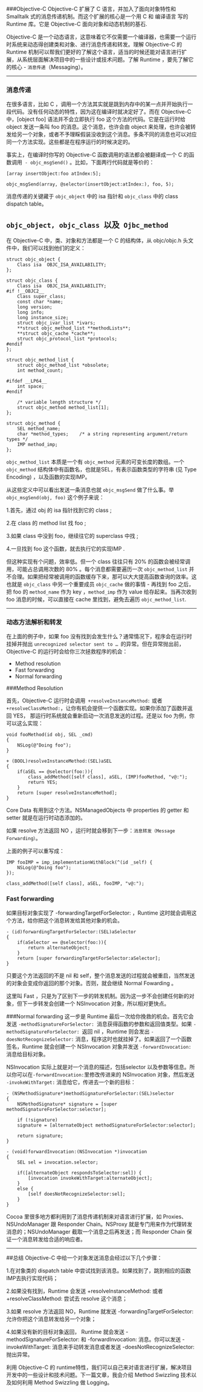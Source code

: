 ###Objective-C
Objective-C 扩展了 C 语言，并加入了面向对象特性和 Smalltalk 式的消息传递机制。而这个扩展的核心是一个用 C 和 编译语言 写的 Runtime 库。它是 Objective-C 面向对象和动态机制的基石.

Objective-C 是一个动态语言，这意味着它不仅需要一个编译器，也需要一个运行时系统来动态得创建类和对象、进行消息传递和转发。理解 Objective-C 的 Runtime 机制可以帮我们更好的了解这个语言，适当的时候还能对语言进行扩展，从系统层面解决项目中的一些设计或技术问题。了解 Runtime ，要先了解它的核心 - `消息传递`（Messaging）。

---

### 消息传递

在很多语言，比如 C ，调用一个方法其实就是跳到内存中的某一点并开始执行一段代码。没有任何动态的特性，因为这在编译时就决定好了。而在 Objective-C 中，[object foo] 语法并不会立即执行 foo 这个方法的代码。它是在运行时给 object 发送一条叫 foo 的消息。这个消息，也许会由 object 来处理，也许会被转发给另一个对象，或者不予理睬假装没收到这个消息。多条不同的消息也可以对应同一个方法实现。这些都是在程序运行的时候决定的。

事实上，在编译时你写的 Objective-C 函数调用的语法都会被翻译成一个 C 的函数调用` - objc_msgSend()` 。比如，下面两行代码就是等价的：

```objc
[array insertObject:foo atIndex:5];

objc_msgSend(array, @selector(insertObject:atIndex:), foo, 5);
```
消息传递的关键藏于 `objc_object` 中的 isa 指针和 `objc_class` 中的 class dispatch table。

## `objc_object, objc_class `以及` Ojbc_method`
在 Objective-C 中，类、对象和方法都是一个 C 的结构体，从 objc/objc.h 头文件中，我们可以找到他们的定义：

```objc
struct objc_object {  
    Class isa  OBJC_ISA_AVAILABILITY;
};

struct objc_class {  
    Class isa  OBJC_ISA_AVAILABILITY;
#if !__OBJC2__
    Class super_class;
    const char *name;
    long version;
    long info;
    long instance_size;
    struct objc_ivar_list *ivars;
    **struct objc_method_list **methodLists**;
    **struct objc_cache *cache**;
    struct objc_protocol_list *protocols;
#endif
};

struct objc_method_list {  
    struct objc_method_list *obsolete;
    int method_count;

#ifdef __LP64__
    int space;
#endif

    /* variable length structure */
    struct objc_method method_list[1];
};

struct objc_method {  
    SEL method_name;
    char *method_types;    /* a string representing argument/return types */
    IMP method_imp;
};
```
`objc_method_list` 本质是一个有 `objc_method` 元素的可变长度的数组。一个 `objc_method` 结构体中有函数名，也就是SEL，有表示函数类型的字符串 (见 Type Encoding) ，以及函数的实现IMP。

从这些定义中可以看出发送一条消息也就 `objc_msgSend` 做了什么事。举 `objc_msgSend(obj, foo)` 这个例子来说：

1.首先，通过 obj 的 isa 指针找到它的 class ;

2.在 class 的 method list 找 foo ;

3.如果 class 中没到 foo，继续往它的 superclass 中找 ;

4.一旦找到 foo 这个函数，就去执行它的实现IMP .

但这种实现有个问题，效率低。但一个 class 往往只有 20% 的函数会被经常调用，可能占总调用次数的 80% 。每个消息都需要遍历一次 `objc_method_list` 并不合理。如果把经常被调用的函数缓存下来，那可以大大提高函数查询的效率。这也就是 `objc_class` 中另一个重要成员 `objc_cache` 做的事情 - 再找到 foo 之后，把 foo 的 `method_name` 作为 key ，`method_imp` 作为 value 给存起来。当再次收到 foo 消息的时候，可以直接在 cache 里找到，避免去遍历 `objc_method_list`.

---
### 动态方法解析和转发
在上面的例子中，如果 foo 没有找到会发生什么？通常情况下，程序会在运行时挂掉并抛出 `unrecognized selector sent to … `的异常。但在异常抛出前，Objective-C 的运行时会给你三次拯救程序的机会：

- Method resolution
- Fast forwarding
- Normal forwarding

###Method Resolution

首先，Objective-C 运行时会调用` +resolveInstanceMethod:` 或者 `+resolveClassMethod:`，让你有机会提供一个函数实现。如果你添加了函数并返回 YES， 那运行时系统就会重新启动一次消息发送的过程。还是以 foo 为例，你可以这么实现：
```objc
void fooMethod(id obj, SEL _cmd)  
{
    NSLog(@"Doing foo");
}

+ (BOOL)resolveInstanceMethod:(SEL)aSEL
{
    if(aSEL == @selector(foo:)){
        class_addMethod([self class], aSEL, (IMP)fooMethod, "v@:");
        return YES;
    }
    return [super resolveInstanceMethod];
}
```
Core Data 有用到这个方法。NSManagedObjects 中 properties 的 getter 和 setter 就是在运行时动态添加的。

如果 resolve 方法返回 NO ，运行时就会移到下一步：`消息转发（Message Forwarding）`。

上面的例子可以重写成：
```objc
IMP fooIMP = imp_implementationWithBlock(^(id _self) {  
    NSLog(@"Doing foo");
});

class_addMethod([self class], aSEL, fooIMP, "v@:");  
```

### Fast forwarding
如果目标对象实现了 -forwardingTargetForSelector: ，Runtime 这时就会调用这个方法，给你把这个消息转发给其他对象的机会。
```objc
- (id)forwardingTargetForSelector:(SEL)aSelector
{
    if(aSelector == @selector(foo:)){
        return alternateObject;
    }
    return [super forwardingTargetForSelector:aSelector];
}
```
只要这个方法返回的不是 nil 和 self，整个消息发送的过程就会被重启，当然发送的对象会变成你返回的那个对象。否则，就会继续 Normal Fowarding 。

这里叫 Fast ，只是为了区别下一步的转发机制。因为这一步不会创建任何新的对象，但下一步转发会创建一个 NSInvocation 对象，所以相对更快点。

###Normal forwarding
这一步是 Runtime 最后一次给你挽救的机会。首先它会发送 `-methodSignatureForSelector: `消息获得函数的参数和返回值类型。如果 `-methodSignatureForSelector: `返回 nil ，Runtime 则会发出 `-doesNotRecognizeSelector:` 消息，程序这时也就挂掉了。如果返回了一个函数签名，Runtime 就会创建一个 NSInvocation 对象并发送 `-forwardInvocation: `消息给目标对象。


NSInvocation 实际上就是对一个消息的描述，包括selector 以及参数等信息。所以你可以在` -forwardInvocation: `里修改传进来的 NSInvocation 对象，然后发送` -invokeWithTarget:` 消息给它，传进去一个新的目标：
```objc
- (NSMethodSignature*)methodSignatureForSelector:(SEL)selector
{
    NSMethodSignature* signature = [super methodSignatureForSelector:selector];
    
    if (!signature)
    signature = [alternateObject methodSignatureForSelector:selector];

    return signature;
}
```
```objc
- (void)forwardInvocation:(NSInvocation *)invocation
{
    SEL sel = invocation.selector;

    if([alternateObject respondsToSelector:sel]) {
        [invocation invokeWithTarget:alternateObject];
    } 
    else {
        [self doesNotRecognizeSelector:sel];
    }
}
```
Cocoa 里很多地方都利用到了消息传递机制来对语言进行扩展，如 Proxies、NSUndoManager 跟 Responder Chain。NSProxy 就是专门用来作为代理转发消息的；NSUndoManager 截取一个消息之后再发送；而 Responder Chain 保证一个消息转发给合适的响应者。

---

##总结
Objective-C 中给一个对象发送消息会经过以下几个步骤：

1.在对象类的 dispatch table 中尝试找到该消息。如果找到了，跳到相应的函数IMP去执行实现代码；

2.如果没有找到，Runtime 会发送 +resolveInstanceMethod: 或者 +resolveClassMethod: 尝试去 resolve 这个消息；

3.如果 resolve 方法返回 NO，Runtime 就发送 -forwardingTargetForSelector: 允许你把这个消息转发给另一个对象；

4.如果没有新的目标对象返回， Runtime 就会发送 -methodSignatureForSelector: 和 -forwardInvocation: 消息。你可以发送 -invokeWithTarget: 消息来手动转发消息或者发送 -doesNotRecognizeSelector: 抛出异常。

利用 Objective-C 的 runtime特性，我们可以自己来对语言进行扩展，解决项目开发中的一些设计和技术问题。下一篇文章，我会介绍 Method Swizzling 技术以及如何利用 Method Swizzling 做 Logging。



